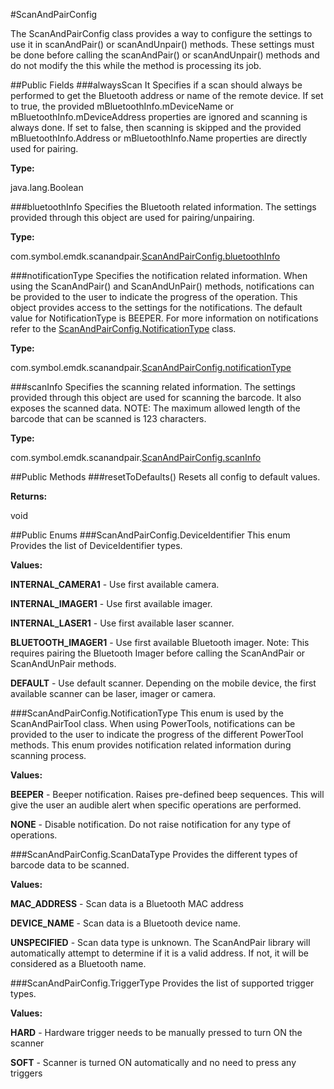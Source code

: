 #ScanAndPairConfig

The ScanAndPairConfig class provides a way to configure the settings to use it in scanAndPair() or scanAndUnpair() methods. These settings must be done before calling the scanAndPair() or scanAndUnpair() methods and do not modify the this while the method is processing its job.



##Public Fields
###alwaysScan
It Specifies if a scan should always be performed to get the Bluetooth address or name of the remote device. If set to true, the provided mBluetoothInfo.mDeviceName or mBluetoothInfo.mDeviceAddress properties are ignored and scanning is always done. If set to false, then scanning is skipped and the provided mBluetoothInfo.Address or mBluetoothInfo.Name properties are directly used for pairing.

**Type:**

java.lang.Boolean

###bluetoothInfo
Specifies the Bluetooth related information. The settings provided through this object are used for pairing/unpairing.

**Type:**

com.symbol.emdk.scanandpair.[ScanAndPairConfig.bluetoothInfo](ScanAndPairConfig.BluetoothInfo)

###notificationType
Specifies the notification related information. When using the ScanAndPair() and ScanAndUnPair() methods, notifications can be provided to the user to indicate the progress of the operation. This object provides access to the settings for the notifications. The default value for NotificationType is BEEPER. For more information on notifications refer to the [ScanAndPairConfig.NotificationType](ScanAndPairConfig#ScanAndPairConfig.NotificationType) class.

**Type:**

com.symbol.emdk.scanandpair.[ScanAndPairConfig.notificationType](ScanAndPairConfig#ScanAndPairConfig.NotificationType)

###scanInfo
Specifies the scanning related information. The settings provided through this object are used for scanning the barcode. It also exposes the scanned data. NOTE: The maximum allowed length of the barcode that can be scanned is 123 characters.

**Type:**

com.symbol.emdk.scanandpair.[ScanAndPairConfig.scanInfo](ScanAndPairConfig.ScanInfo)


##Public Methods
###resetToDefaults()
Resets all config to default values.

**Returns:**

void

##Public Enums
###ScanAndPairConfig.DeviceIdentifier
This enum Provides the list of DeviceIdentifier types.

**Values:**

**INTERNAL_CAMERA1** - Use first available camera.

**INTERNAL_IMAGER1** - Use first available imager.

**INTERNAL_LASER1** - Use first available laser scanner.

**BLUETOOTH_IMAGER1** - Use first available Bluetooth imager. Note: This requires pairing the Bluetooth Imager before calling the ScanAndPair or ScanAndUnPair methods.

**DEFAULT** - Use default scanner. Depending on the mobile device, the first available scanner can be laser, imager or camera.
 
###ScanAndPairConfig.NotificationType
This enum is used by the ScanAndPairTool class. When using PowerTools, notifications can be provided to the user to indicate the progress of the different PowerTool methods. This enum provides notification related information during scanning process.

**Values:**

**BEEPER** - Beeper notification. Raises pre-defined beep sequences. This will give the user an audible alert when specific operations are performed.

**NONE** - Disable notification. Do not raise notification for any type of operations.

###ScanAndPairConfig.ScanDataType
Provides the different types of barcode data to be scanned.

**Values:**

**MAC_ADDRESS** - Scan data is a Bluetooth MAC address

**DEVICE_NAME** - Scan data is a Bluetooth device name.

**UNSPECIFIED** - Scan data type is unknown. The ScanAndPair library will automatically attempt to determine if it is a valid address. If not, it will be considered as a Bluetooth name.

###ScanAndPairConfig.TriggerType
Provides the list of supported trigger types.

**Values:**

**HARD** - Hardware trigger needs to be manually pressed to turn ON the scanner

**SOFT** - Scanner is turned ON automatically and no need to press any triggers